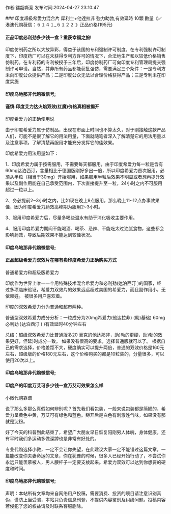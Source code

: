 <p>作者:镭韶嘶竞 发布时间:2024-04-27 23:10:47</p>
### 印度超級希愛力混合片 犀利士+他達拉非 強力助勃,有效延時 10顆 數量《✅港澳代购薇信：６１４１_６１２２ 》正品价格(195元)
									<h4>正品印度必利劲多少钱一盒？重获幸福之旅!</h4><p>印度仿制药之所以大放异彩，得益于该国的专利强制许可制度。在专利强制许可制度下，印度药厂可以在未获得专利方许可的情况下，合法地生产和以较低价格销售仿制药。在专利药的专利被授予三年后，印度仿制药厂可向印度专利管理局提交强制许可申请。当然，并非所有药品都能获批强仿，需要满足三个条件：一是专利方未向印度公众提供产品；二是印度公众无法以合理价格获得产品；三是专利未在印度实施</p><p></p><h4>	印度乌地那非代购微信号;</h4><p></p><h4>谨慎:印度艾力达火焰双效(红魔)价格真相被揭开</h4><p>印度希爱力的正确使用说</p><p>由于印度希爱力属于仿制品，出现在市面上时间也不算太久，对于刚接触这款产品人们，可能不是很了解它的用法用量，下面就随笔者深入了解清楚它的用法用量以及注意事项，了解清楚再服用才能充分发挥它的佳效果。</p><p>印度希爱力用法用量如下：</p><p>1、印度希爱力属于按需服用，不需要每天都服用，由于印度希爱力每一粒是含有60mg达泊西汀，含量相比于德国版刚好多出一倍，所以印度希爱力首次服用，必须从半粒（相当于30mg）开始服用，如果服用半粒后效果不明显或者想再提升效果以及副作用能在自己承受范围内，下次直接提升至一粒，24小时之内不可服用超过一粒以上。</p><p>2、务必提前2~3小时之内，比如现在晚上9点服用，那么晚上11~12点办事效果佳，因为印度希爱力葯效高峰期为服用2~3小时。</p><p>3、服用印度希爱力后，尽量多喝些温水有助于消化吸收主要作用。</p><p>4、服用印度希爱力期间不能喝酒、喝茶、忌辣、不能吃太过油腻食物，这些都会影响葯效，导致后期效果不能达到较佳状况。</p><p></p><h4>	印度乌地那非代购微信号;</h4><p></p><h4>正品超级希爱力双效片在哪有卖印度希爱力正确购买方式</h4><p>普通希爱力和超级版希爱力</p><p>印度作为世界上唯一一个用特殊技术混合希爱力和必利劲(达泊西汀 )的国家，经过多项临床验证，希爱力双效片的效果远远超过美国的希爱力，而且副作用小，无依赖姓。 被很多用户喜欢着。</p><p>印度的双效希爱力分为普通和超市两种。</p><p>普通型双效希爱力成分分析：一粒成分为20mg希爱力(他达拉非) (助)基础) 60mg必利劲 )达泊西汀 ) )有效延时40分钟左右</p><p>总结：超级双效希爱力比普通版多20 毫克的他达那非，助)勃的更硬，助)勃的效果更好，但延)时成分一致。 如果没有很高的要求，选择普通版就可以了。 根据自己的需求选择，价格差距不大，硬度确实可以提升两倍，普通的双效价格是160元左右，超级版的价格180元左右，这个价格购买的都是10粒装的，分量很多，可以使用20次以上。</p><p></p><h4>	印度乌地那非代购微信号;</h4><p></p><h4>印度产的印度万艾可多少钱一盒万艾可效果怎么样</h4><p>小微代购靠谱</p><p>说了那么多那么真假如何辨别呢？首先我们看包装，一般来说包装都是简陋的，希爱力呈黄色中黄，万艾可有绿色和蓝色。掰开后是白色有刺激姓气味，如果没有那就是淀粉。</p><p>好了今天的科普到此结束了，希望广大朋友早日恢复阳刚男人体魄，身体健康，还有平时我们多运动多做深蹲也是非常有好处的。</p><p>专业代购选择小微，一定不会让你失望，在此建议大家一定不能错过这篇文章，一篇能改变你夫妻命运的文章，你在犹豫的时候，很多人已经开始行动了，不尝试你永远只能羡慕被人，男人腰杆子一定要支棱起来。希爱力双效可以达到你想要的硬度和时间。</p><p></p><h4>	印度乌地那非代购微信号;</h4>				声明：本站所有文章均来自网络用户投稿，需要消费、投资的项目请注意识别真伪，谨防上当受骗，本站只负责信息刊登，不提供内容鉴别及纠纷问题。投稿内容若侵犯了您的权益请及时联系客服删除。				
